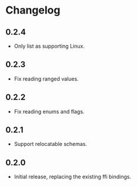# Changelog

## 0.2.4

* Only list as supporting Linux.

## 0.2.3

* Fix reading ranged values.

## 0.2.2

* Fix reading enums and flags.

## 0.2.1

* Support relocatable schemas.

## 0.2.0

* Initial release, replacing the existing ffi bindings.

